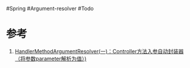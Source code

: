 #Spring #Argument-resolver #Todo 
# 参考
1. [HandlerMethodArgumentResolver(一)：Controller方法入参自动封装器（将参数parameter解析为值）)](https://cloud.tencent.com/developer/article/1497760)
